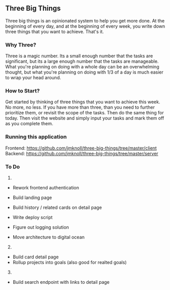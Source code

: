 ## Three Big Things

Three big things is an opinionated system to help you get more done. At the beginning of every day, and at the beginning of every week, you write down three things that you want to achieve. That's it.

### Why Three?

Three is a magic number. Its a small enough number that the tasks are significant, but its a large enough number that the tasks are manageable. What you're planning on doing with a whole day can be an overwhelming thought, but what you're planning on doing with 1/3 of a day is much easier to wrap your head around.

### How to Start?

Get started by thinking of three things that you want to achieve this week. No more, no less. If you have more than three, than you need to further prioritize them, or revisit the scope of the tasks. Then do the same thing for today. Then visit the website and simply input your tasks and mark them off as you complete them.

### Running this application

Frontend: https://github.com/jmknoll/three-big-things/tree/master/client
Backend: https://github.com/jmknoll/three-big-things/tree/master/server

### To Do

1.

- Rework frontend authentication
- Build landing page

- Build history / related cards on detail page
- Write deploy script
- Figure out logging solution
- Move architecture to digital ocean

2.

- Build card detail page
- Rollup projects into goals (also good for realted goals)

3.

- Build search endpoint with links to detail page
